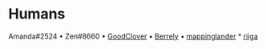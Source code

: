 # Humans

<!-- Always add to the bottom of this file. -->
<!-- I reccomend linking to your OSM profile. -->

Amanda#2524
•
Zen#8660
•
[GoodClover](https://www.openstreetmap.org/user/GoodClover)
•
[Berrely](https://www.openstreetmap.org/user/Berrely)
•
[mappinglander](https://www.openstreetmap.org/user/mappinglander)
*
[riiga](https://www.openstreetmap.org/user/riiga)
